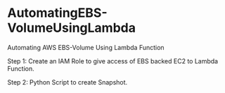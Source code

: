 # AutomatingEBS-VolumeUsingLambda
Automating AWS EBS-Volume Using  Lambda Function

Step 1:
  Create an IAM Role to give access of EBS backed EC2 to Lambda Function.
  
Step 2:
  Python Script to create Snapshot.
